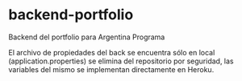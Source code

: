 # backend-portfolio
Backend del portfolio para Argentina Programa

El archivo de propiedades del back se encuentra sólo en local (application.properties) se elimina del repositorio por seguridad, las variables del mismo se implementan directamente en Heroku.
